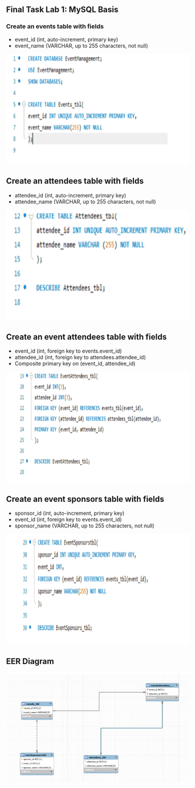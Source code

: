 ##  Final Task Lab 1: MySQL Basis

### Create an events table with fields

- event_id (int, auto-increment, primary key)
- event_name (VARCHAR, up to 255 characters, not null)
<img src="Images/create table events1.png" alt="Alt Text" width="500" height="300">

## Create an attendees table with fields
- attendee_id (int, auto-increment, primary key)
- attendee_name (VARCHAR, up to 255 characters, not null)
<img src="Images/tableattendees1.png" alt="Alt Text" width="500" height="300">

## Create an event attendees table with fields
- event_id (int, foreign key to events.event_id)
- attendee_id (int, foreign key to attendees.attendee_id)
- Composite primary key on (event_id, attendee_id)
<img src="Images/attendeesforeign.png" alt="Alt Text" width="500" height="300">

## Create an event sponsors table with fields
- sponsor_id (int, auto-increment, primary key)
- event_id (int, foreign key to events.event_id)
- sponsor_name (VARCHAR, up to 255 characters, not null)
<img src="Images/sponnsors.png" alt="Alt Text" width="500" height="300">

## EER Diagram
<img src="Images/eer.png" alt="Alt Text" width="500" height="300">
